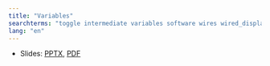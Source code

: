 ```yaml
---
title: "Variables"
searchterms: "toggle intermediate variables software wires wired_display_blocks inputs"
lang: "en"
---
```

 <ul>
 <li class="ng-binding">Slides:
 <a href="translations/en-us/intermediate/Variables.pptx">PPTX</a>,
 <a href="translations/en-us/intermediate/Variables.pdf">PDF</a>
 </li>
 </ul>
